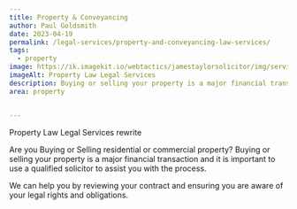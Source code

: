 ```yaml
---
title: Property & Conveyancing
author: Paul Goldsmith
date: 2023-04-19
permalink: /legal-services/property-and-conveyancing-law-services/
tags:
  - property
image: https://ik.imagekit.io/webtactics/jamestaylorsolicitor/img/services/property-law-600x400.jpg
imageAlt: Property Law Legal Services
description: Buying or selling your property is a major financial transaction and it is important to use a qualified solicitor to assist you with the process.
area: property


---
```



Property Law Legal Services rewrite

Are you Buying or Selling residential or commercial property?  Buying or selling your property is a major financial transaction and it is important to use a qualified solicitor to assist you with the process.

We can help you by reviewing your contract and ensuring you are aware of your legal rights and obligations.
